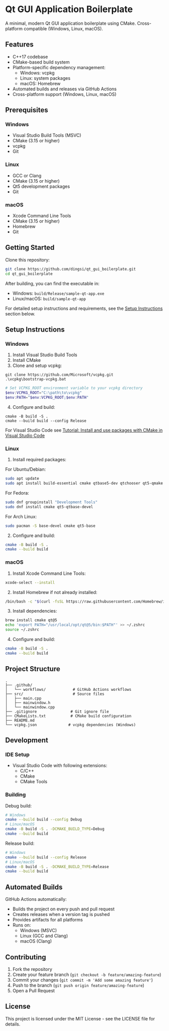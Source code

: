 # Qt GUI Application Boilerplate

A minimal, modern Qt GUI application boilerplate using CMake. Cross-platform compatible (Windows, Linux, macOS).

## Features

- C++17 codebase
- CMake-based build system
- Platform-specific dependency management:
  - Windows: vcpkg
  - Linux: system packages
  - macOS: Homebrew
- Automated builds and releases via GitHub Actions
- Cross-platform support (Windows, Linux, macOS)

## Prerequisites

### Windows
- Visual Studio Build Tools (MSVC)
- CMake (3.15 or higher)
- vcpkg
- Git

### Linux
- GCC or Clang
- CMake (3.15 or higher)
- Qt5 development packages
- Git

### macOS
- Xcode Command Line Tools
- CMake (3.15 or higher)
- Homebrew
- Git

## Getting Started

Clone this repository:
```bash
git clone https://github.com/dingsi/qt_gui_boilerplate.git
cd qt_gui_boilerplate
```

After building, you can find the executable in:

- Windows: `build/Release/sample-qt-app.exe`
- Linux/macOS: `build/sample-qt-app`

For detailed setup instructions and requirements, see the [Setup Instructions](#setup-instructions) section below.

## Setup Instructions

### Windows
1. Install Visual Studio Build Tools
2. Install CMake
3. Clone and setup vcpkg:
```batch
git clone https://github.com/Microsoft/vcpkg.git
.\vcpkg\bootstrap-vcpkg.bat
```
```powershell
# Set VCPKG_ROOT environment variable to your vcpkg directory
$env:VCPKG_ROOT="C:\path\to\vcpkg"
$env:PATH="$env:VCPKG_ROOT;$env:PATH"
```
4. Configure and build:
```batch
cmake -B build -S .
cmake --build build --config Release
```
For Visual Studio Code see [Tutorial: Install and use packages with CMake in Visual Studio Code](https://learn.microsoft.com/en-us/vcpkg/get_started/get-started-vscode?pivots=shell-powershell)

### Linux
1. Install required packages:

For Ubuntu/Debian:
```bash
sudo apt update
sudo apt install build-essential cmake qtbase5-dev qtchooser qt5-qmake qtbase5-dev-tools
```

For Fedora:
```bash
sudo dnf groupinstall "Development Tools"
sudo dnf install cmake qt5-qtbase-devel
```

For Arch Linux:
```bash
sudo pacman -S base-devel cmake qt5-base
```

2. Configure and build:
```bash
cmake -B build -S .
cmake --build build
```

### macOS
1. Install Xcode Command Line Tools:
```bash
xcode-select --install
```

2. Install Homebrew if not already installed:
```bash
/bin/bash -c "$(curl -fsSL https://raw.githubusercontent.com/Homebrew/install/HEAD/install.sh)"
```

3. Install dependencies:
```bash
brew install cmake qt@5
echo 'export PATH="/usr/local/opt/qt@5/bin:$PATH"' >> ~/.zshrc
source ~/.zshrc
```

4. Configure and build:
```bash
cmake -B build -S .
cmake --build build
```

## Project Structure

```
.
├── .github/
│   └── workflows/            # GitHub Actions workflows
├── src/                      # Source files
│   ├── main.cpp
│   ├── mainwindow.h
│   └── mainwindow.cpp
├── .gitignore               # Git ignore file
├── CMakeLists.txt           # CMake build configuration
├── README.md
└── vcpkg.json              # vcpkg dependencies (Windows)
```

## Development

### IDE Setup
- Visual Studio Code with following extensions:
  - C/C++
  - CMake
  - CMake Tools

### Building

Debug build:
```bash
# Windows
cmake --build build --config Debug
# Linux/macOS
cmake -B build -S . -DCMAKE_BUILD_TYPE=Debug
cmake --build build
```

Release build:
```bash
# Windows
cmake --build build --config Release
# Linux/macOS
cmake -B build -S . -DCMAKE_BUILD_TYPE=Release
cmake --build build
```

## Automated Builds

GitHub Actions automatically:
- Builds the project on every push and pull request
- Creates releases when a version tag is pushed
- Provides artifacts for all platforms
- Runs on:
  - Windows (MSVC)
  - Linux (GCC and Clang)
  - macOS (Clang)

## Contributing

1. Fork the repository
2. Create your feature branch (`git checkout -b feature/amazing-feature`)
3. Commit your changes (`git commit -m 'Add some amazing feature'`)
4. Push to the branch (`git push origin feature/amazing-feature`)
5. Open a Pull Request

## License

This project is licensed under the MIT License - see the LICENSE file for details.